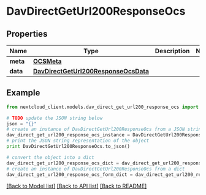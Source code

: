 # DavDirectGetUrl200ResponseOcs


## Properties
Name | Type | Description | Notes
------------ | ------------- | ------------- | -------------
**meta** | [**OCSMeta**](OCSMeta.md) |  | 
**data** | [**DavDirectGetUrl200ResponseOcsData**](DavDirectGetUrl200ResponseOcsData.md) |  | 

## Example

```python
from nextcloud_client.models.dav_direct_get_url200_response_ocs import DavDirectGetUrl200ResponseOcs

# TODO update the JSON string below
json = "{}"
# create an instance of DavDirectGetUrl200ResponseOcs from a JSON string
dav_direct_get_url200_response_ocs_instance = DavDirectGetUrl200ResponseOcs.from_json(json)
# print the JSON string representation of the object
print DavDirectGetUrl200ResponseOcs.to_json()

# convert the object into a dict
dav_direct_get_url200_response_ocs_dict = dav_direct_get_url200_response_ocs_instance.to_dict()
# create an instance of DavDirectGetUrl200ResponseOcs from a dict
dav_direct_get_url200_response_ocs_form_dict = dav_direct_get_url200_response_ocs.from_dict(dav_direct_get_url200_response_ocs_dict)
```
[[Back to Model list]](../README.md#documentation-for-models) [[Back to API list]](../README.md#documentation-for-api-endpoints) [[Back to README]](../README.md)


